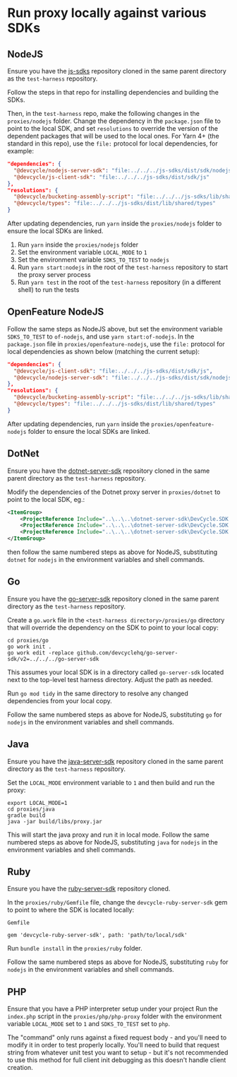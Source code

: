 # Run proxy locally against various SDKs

## NodeJS

Ensure you have the [js-sdks](https://github.com/devcyclehq/js-sdks) repository cloned in the same parent directory as
the `test-harness` repository.

Follow the steps in that repo for installing dependencies and building the SDKs.

Then, in the `test-harness` repo, make the following changes in the `proxies/nodejs` folder.
Change the dependency in the `package.json` file to point to the local SDK, and set `resolutions`
to override the version of the dependent packages that will be used to the local ones. 
For Yarn 4+ (the standard in this repo), use the `file:` protocol for local dependencies, for example:

```json
"dependencies": {
  "@devcycle/nodejs-server-sdk": "file:../../../js-sdks/dist/sdk/nodejs",
  "@devcycle/js-client-sdk": "file:../../../js-sdks/dist/sdk/js"
},
"resolutions": {
  "@devcycle/bucketing-assembly-script": "file:../../../js-sdks/lib/shared/bucketing-assembly-script",
  "@devcycle/types": "file:../../../js-sdks/dist/lib/shared/types"
}
```

After updating dependencies, run `yarn` inside the `proxies/nodejs` folder to ensure the local SDKs are linked.

1. Run `yarn` inside the `proxies/nodejs` folder
2. Set the environment variable `LOCAL_MODE` to `1`
3. Set the environment variable `SDKS_TO_TEST` to `nodejs`
4. Run `yarn start:nodejs` in the root of the `test-harness` repository to start the proxy server process
5. Run `yarn test` in the root of the `test-harness` repository (in a different shell) to run the tests

## OpenFeature NodeJS

Follow the same steps as NodeJS above, but set the environment variable `SDKS_TO_TEST` to `of-nodejs`,
and use `yarn start:of-nodejs`. In the `package.json` file in `proxies/openfeature-nodejs`, use the `file:` protocol for local dependencies as shown below (matching the current setup):

```json
"dependencies": {
  "@devcycle/js-client-sdk": "file:../../../js-sdks/dist/sdk/js",
  "@devcycle/nodejs-server-sdk": "file:../../../js-sdks/dist/sdk/nodejs",
},
"resolutions": {
  "@devcycle/bucketing-assembly-script": "file:../../../js-sdks/lib/shared/bucketing-assembly-script",
  "@devcycle/types": "file:../../../js-sdks/dist/lib/shared/types"
}
```

After updating dependencies, run `yarn` inside the `proxies/openfeature-nodejs` folder to ensure the local SDKs are linked.

## DotNet

Ensure you have the [dotnet-server-sdk](https://github.com/DevCycleHQ/dotnet-server-sdk) repository cloned in the same parent directory as
the `test-harness` repository.

Modify the dependencies of the Dotnet proxy server in `proxies/dotnet` to point to the local SDK, eg.:

```xml
<ItemGroup>
	<ProjectReference Include="..\..\..\dotnet-server-sdk\DevCycle.SDK.Server.Common\DevCycle.SDK.Server.Common.csproj" />
	<ProjectReference Include="..\..\..\dotnet-server-sdk\DevCycle.SDK.Server.Cloud\DevCycle.SDK.Server.Cloud.csproj" />
    <ProjectReference Include="..\..\..\dotnet-server-sdk\DevCycle.SDK.Server.Local\DevCycle.SDK.Server.Local.csproj" />
</ItemGroup>
```

then follow the same numbered steps as above for NodeJS, substituting `dotnet` for `nodejs` in the environment variables
and shell commands.

## Go

Ensure you have the [go-server-sdk](https://github.com/DevCycleHQ/go-server-sdk) repository cloned in the same parent directory as
the `test-harness` repository.

Create a `go.work` file in the `<test-harness directory>/proxies/go` directory that will override the dependency on the SDK to point to your local copy:

```
cd proxies/go
go work init .
go work edit -replace github.com/devcyclehq/go-server-sdk/v2=../../../go-server-sdk
```

This assumes your local SDK is in a directory called `go-server-sdk` located next to the top-level test harness directory. Adjust the path as needed.

Run `go mod tidy` in the same directory to resolve any changed dependencies from your local copy.

Follow the same numbered steps as above for NodeJS, substituting `go` for `nodejs` in the environment variables
and shell commands.

## Java

Ensure you have the [java-server-sdk](https://github.com/DevCycleHQ/java-server-sdk) repository cloned in the same parent directory as
the `test-harness` repository.

Set the `LOCAL_MODE` environment variable to `1` and then build and run the proxy:

```
export LOCAL_MODE=1
cd proxies/java
gradle build
java -jar build/libs/proxy.jar
```

This will start the java proxy and run it in local mode. Follow the same numbered steps as above for NodeJS, substituting `java` for `nodejs` in the environment variables
and shell commands.

## Ruby

Ensure you have the [ruby-server-sdk](https://github.com/DevCycleHQ/ruby-server-sdk) repository cloned.

In the `proxies/ruby/Gemfile` file, change the `devcycle-ruby-server-sdk` gem to point to where the SDK is located locally:

`Gemfile`

```
gem 'devcycle-ruby-server-sdk', path: 'path/to/local/sdk'
```

Run `bundle install` in the `proxies/ruby` folder.

Follow the same numbered steps as above for NodeJS, substituting `ruby` for `nodejs` in the environment variables
and shell commands.

## PHP

Ensure that you have a PHP interpreter setup under your project
Run the `index.php` script in the `proxies/php/php-proxy` folder with the environment variable `LOCAL_MODE` set to `1` and `SDKS_TO_TEST` set to `php`.

The "command" only runs against a fixed request body - and you'll need to modify it in order to test properly locally.
You'll need to build that request string from whatever unit test you want to setup - but it's not recommended to use this method for full client init debugging as this doesn't handle
client creation.
